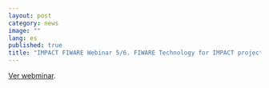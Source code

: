 ```yaml
---
layout: post
category: news
image: ""
lang: es
published: true
title: "IMPACT FIWARE Webinar 5/6. FIWARE Technology for IMPACT projects: ORION Context Broker"
---
```




<a href="https://www.youtube.com/watch?v=xYxzGBnWdVc" target="_blank"><i class="icon-s-youtube"></i> Ver webminar</a>.

<br>


<br>
<br>
<br>
<br>
<br>
<br>
<br>
<br>
<br>
<br>
<br>
